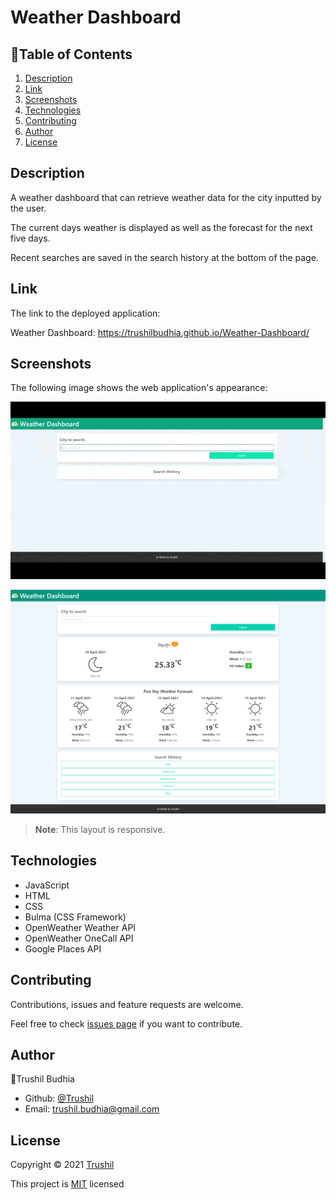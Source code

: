 # Weather Dashboard

## 📖Table of Contents
1. [Description](#description)
2. [Link](#Link)
3. [Screenshots](#Screenshots)
4. [Technologies](#Technologies)
5. [Contributing](#Contributing)
6. [Author](#Author)
7. [License](#License)

## Description
A weather dashboard that can retrieve weather data for the city inputted by the user.

The current days weather is displayed as well as the forecast for the next five days.

Recent searches are saved in the search history at the bottom of the page.

## Link
The link to the deployed application:

Weather Dashboard: https://trushilbudhia.github.io/Weather-Dashboard/

## Screenshots
The following image shows the web application's appearance:

![Weather dashboard animated gif of the websites functionality.](./assets/images/Weather-Dashboard-Preview-2.gif)

![A weather dashboard that display the weather of the city the user searches. Recent searches are also saved in the search history.](./assets/images/Weather-Dashboard-Preview.png)

> **Note**: This layout is responsive.

## Technologies
- JavaScript
- HTML
- CSS
- Bulma (CSS Framework)
- OpenWeather Weather API
- OpenWeather OneCall API
- Google Places API

## Contributing
Contributions, issues and feature requests are welcome.

Feel free to check [issues page](https://github.com/TrushilBudhia/Weather-Dashboard/issues) if you want to contribute.

## Author
👤Trushil Budhia
- Github: [@Trushil](https://github.com/TrushilBudhia)
- Email: trushil.budhia@gmail.com

## License
Copyright © 2021 [Trushil](https://github.com/TrushilBudhia)

This project is [MIT](./LICENSE.md) licensed